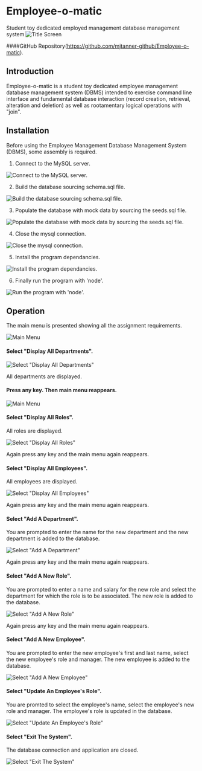 # Employee-o-matic
Student toy dedicated employed management database management system
![Title Screen](./resources/images/fig_1.png)

####GitHub Repository(https://github.com/mjtanner-github/Employee-o-matic).

## Introduction

Employee-o-matic is a student toy dedicated employee management database management system (DBMS) intended to exercise command line interface and fundamental database interaction (record creation, retrieval, alteration and deletion) as well as rootamentary logical operations with "join".

## Installation

Before using the Employee Management Database Management System (DBMS), some assembly is required.  
1. Connect to the MySQL server.

![Connect to the MySQL server.](./resources/images/fig_21.png)

2. Build the database sourcing schema.sql file.

![Build the database sourcing schema.sql file.](./resources/images/fig_22.png)

3. Populate the database with mock data by sourcing the seeds.sql file.

![Populate the database with mock data by sourcing the seeds.sql file.](./resources/images/fig_23.png)

4. Close the mysql connection.

![Close the mysql connection.](./resources/images/fig_24.png)

5. Install the program dependancies.

![Install the program dependancies.](./resources/images/fig_25.png)

6. Finally run the program with 'node'. 

![Run the program with 'node'.](./resources/images/fig_26.png)

## Operation

The main menu is presented showing all the assignment requirements.

![Main Menu](./resources/images/fig_3.png)

#### Select "Display All Departments".

![Select "Display All Departments"](./resources/images/fig_2.png)

All departments are displayed.

####  Press any key. Then main menu reappears.

![Main Menu](./resources/images/fig_3.png)

####  Select "Display All Roles".

All roles are displayed. 

![Select "Display All Roles"](./resources/images/fig_4.png)

Again press any key and the main menu again reappears.

####  Select "Display All Employees".

All employees are displayed.

![Select "Display All Employees"](./resources/images/fig_5.png)

Again press any key and the main menu again reappears.

####  Select "Add A Department".

You are prompted to enter the name for the new department and the new department is added to the database.  

![Select "Add A Department"](./resources/images/fig_6.png)

Again press any key and the main menu again reappears.

####  Select "Add A New Role".

You are prompted to enter a name and salary for the new role and select the department for which the role is to be associated. The new role is added to the database.

![Select "Add A New Role"](./resources/images/fig_7.png)

Again press any key and the main menu again reappears.

#### Select "Add A New Employee". 

You are prompted to enter the new employee's first and last name, select the new employee's role and manager. The new employee is added to the database. 

![Select "Add A New Employee"](./resources/images/fig_8.png)

#### Select "Update An Employee's Role".

You are promted to select the employee's name, select the employee's new role and manager. The employee's role is updated in the database.

![Select "Update An Employee's Role"](./resources/images/fig_9.png)

#### Select "Exit The System".

The database connection and application are closed.

![Select "Exit The System"](./resources/images/fig_10.png)

